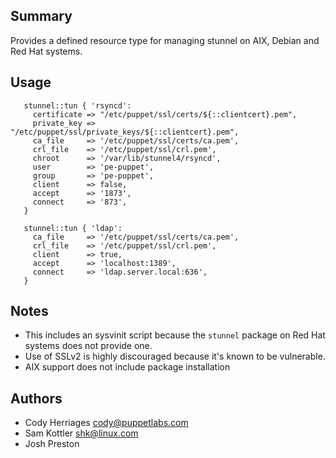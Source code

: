 ## Summary
Provides a defined resource type for managing stunnel on AIX, Debian and Red Hat systems.

## Usage
```
   stunnel::tun { 'rsyncd':
     certificate => "/etc/puppet/ssl/certs/${::clientcert}.pem",
     private_key => "/etc/puppet/ssl/private_keys/${::clientcert}.pem",
     ca_file     => '/etc/puppet/ssl/certs/ca.pem',
     crl_file    => '/etc/puppet/ssl/crl.pem',
     chroot      => '/var/lib/stunnel4/rsyncd',
     user        => 'pe-puppet',
     group       => 'pe-puppet',
     client      => false,
     accept      => '1873',
     connect     => '873',
   }

   stunnel::tun { 'ldap':
     ca_file     => '/etc/puppet/ssl/certs/ca.pem',
     crl_file    => '/etc/puppet/ssl/crl.pem',
     client      => true,
     accept      => 'localhost:1389',
     connect     => 'ldap.server.local:636',
   }

```

## Notes
* This includes an sysvinit script because the `stunnel` package on Red Hat systems does not provide one.
* Use of SSLv2 is highly discouraged because it's known to be vulnerable.
* AIX support does not include package installation

## Authors
* Cody Herriages <cody@puppetlabs.com>
* Sam Kottler <shk@linux.com>
* Josh Preston
